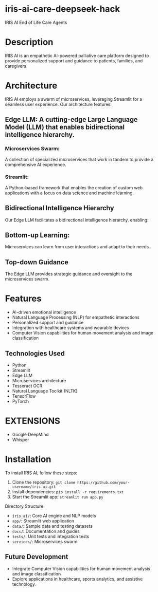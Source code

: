 # iris-ai-care-deepseek-hack
IRIS AI End of Life Care Agents
# Description
IRIS AI is an empathetic AI-powered palliative care platform designed to provide personalized support and guidance to patients, families, and caregivers.

# Architecture
IRIS AI employs a swarm of microservices, leveraging Streamlit for a seamless user experience. Our architecture features:

## Edge LLM: A cutting-edge Large Language Model (LLM) that enables bidirectional intelligence hierarchy.
### Microservices Swarm: 
A collection of specialized microservices that work in tandem to provide a comprehensive AI experience.
### Streamlit:  
A Python-based framework that enables the creation of custom web applications with a focus on data science and machine learning.

## Bidirectional Intelligence Hierarchy
Our Edge LLM facilitates a bidirectional intelligence hierarchy, enabling:

## Bottom-up Learning: 
Microservices can learn from user interactions and adapt to their needs.
## Top-down Guidance
The Edge LLM provides strategic guidance and oversight to the microservices swarm.

# Features
- AI-driven emotional intelligence
- Natural Language Processing (NLP) for empathetic interactions
- Personalized support and guidance
- Integration with healthcare systems and wearable devices
- Computer Vision capabilities for human movement analysis and image classification

## Technologies Used
- Python
- Streamlit
- Edge LLM
- Microservices architecture
- Tesseract OCR
- Natural Language Toolkit (NLTK)
- TensorFlow
- PyTorch
# EXTENSIONS
- Google DeepMind
- Whisper
# Installation
To install IRIS AI, follow these steps:

1. Clone the repository: `git clone https://github.com/your-username/iris-ai.git`
2. Install dependencies: `pip install -r requirements.txt`
3. Start the Streamlit app: `streamlit run app.py`

Directory Structure
- `iris_ai/`: Core AI engine and NLP models
- `app/`: Streamlit web application
- `data/`: Sample data and testing datasets
- `docs/`: Documentation and guides
- `tests/`: Unit tests and integration tests
- `services/`: Microservices swarm

## Future Development
- Integrate Computer Vision capabilities for human movement analysis and image classification
- Explore applications in healthcare, sports analytics, and assistive technology.
